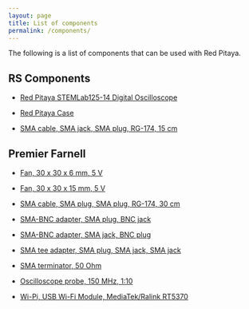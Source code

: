 ```yaml
---
layout: page
title: List of components
permalink: /components/
---
```

The following is a list of components that can be used with Red Pitaya.

RS Components
-----

 - [Red Pitaya STEMLab125-14 Digital Oscilloscope](http://uk.rs-online.com/web/c/?searchTerm=1271086)

 - [Red Pitaya Case](http://uk.rs-online.com/web/c/?searchTerm=8194077)

 - [SMA cable, SMA jack, SMA plug, RG-174, 15 cm](http://uk.rs-online.com/web/c/?searchTerm=7839644)

Premier Farnell
-----

 - [Fan, 30 x 30 x 6 mm, 5 V](http://uk.farnell.com/jsp/search/productdetail.jsp?id=1924848)

 - [Fan, 30 x 30 x 15 mm, 5 V](http://uk.farnell.com/jsp/search/productdetail.jsp?id=1924852)

 - [SMA cable, SMA plug, SMA plug, RG-174, 30 cm](http://uk.farnell.com/jsp/search/productdetail.jsp?id=2144511)

 - [SMA-BNC adapter, SMA plug, BNC jack](http://uk.farnell.com/jsp/search/productdetail.jsp?id=1169564)

 - [SMA-BNC adapter, SMA jack, BNC plug](http://uk.farnell.com/jsp/search/productdetail.jsp?id=1826186)

 - [SMA tee adapter, SMA plug, SMA jack, SMA jack](http://uk.farnell.com/jsp/search/productdetail.jsp?id=2135972)

 - [SMA terminator, 50 Ohm](http://uk.farnell.com/jsp/search/productdetail.jsp?id=2112480)

 - [Oscilloscope probe, 150 MHz, 1:10](http://uk.farnell.com/jsp/search/productdetail.jsp?id=4308098)

 - [Wi-Pi, USB Wi-Fi Module, MediaTek/Ralink RT5370](http://uk.farnell.com/jsp/search/productdetail.jsp?id=2133900)
